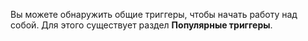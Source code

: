 Вы можете обнаружить общие триггеры, чтобы начать работу над собой. Для этого существует раздел __Популярные триггеры__.